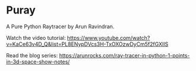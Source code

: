 # Puray

A Pure Python Raytracer by Arun Ravindran.

Watch the video tutorial: https://www.youtube.com/watch?v=KaCe63v4D_Q&list=PL8ENypDVcs3H-TxOXOzwDyCm5f2fGXlIS

Read the blog series: https://arunrocks.com/ray-tracer-in-python-1-points-in-3d-space-show-notes/
